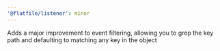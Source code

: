 ```yaml
---
'@flatfile/listener': minor
---
```


Adds a major improvement to event filtering, allowing you to grep the key path and defaulting to matching any key in the object
